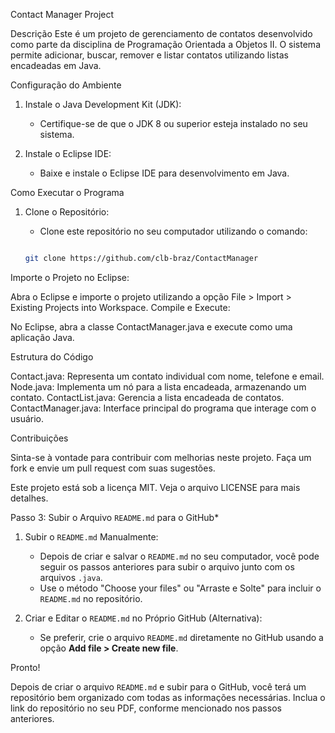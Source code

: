  Contact Manager Project

 Descrição
Este é um projeto de gerenciamento de contatos desenvolvido como parte da disciplina de Programação Orientada a Objetos II. O sistema permite adicionar, buscar, remover e listar contatos utilizando listas encadeadas em Java.

 Configuração do Ambiente

1. Instale o Java Development Kit (JDK):

   - Certifique-se de que o JDK 8 ou superior esteja instalado no seu sistema.

2. Instale o Eclipse IDE:

   - Baixe e instale o Eclipse IDE para desenvolvimento em Java.

 Como Executar o Programa

1. Clone o Repositório:

   - Clone este repositório no seu computador utilizando o comando:
   ```bash

   git clone https://github.com/clb-braz/ContactManager


Importe o Projeto no Eclipse:

Abra o Eclipse e importe o projeto utilizando a opção File > Import > Existing Projects into Workspace.
Compile e Execute:

No Eclipse, abra a classe ContactManager.java e execute como uma aplicação Java.

Estrutura do Código

Contact.java: Representa um contato individual com nome, telefone e email.
Node.java: Implementa um nó para a lista encadeada, armazenando um contato.
ContactList.java: Gerencia a lista encadeada de contatos.
ContactManager.java: Interface principal do programa que interage com o usuário.

Contribuições

Sinta-se à vontade para contribuir com melhorias neste projeto. Faça um fork e envie um pull request com suas sugestões.

Este projeto está sob a licença MIT. Veja o arquivo LICENSE para mais detalhes.


Passo 3: Subir o Arquivo `README.md` para o GitHub*

1. Subir o `README.md` Manualmente:

   - Depois de criar e salvar o `README.md` no seu computador, você pode seguir os passos anteriores para subir o arquivo junto com os arquivos `.java`.
   - Use o método "Choose your files" ou "Arraste e Solte" para incluir o `README.md` no repositório.

2. Criar e Editar o `README.md` no Próprio GitHub (Alternativa):
   - Se preferir, crie o arquivo `README.md` diretamente no GitHub usando a opção **Add file > Create new file**.

Pronto!

Depois de criar o arquivo `README.md` e subir para o GitHub, você terá um repositório bem organizado com todas as informações necessárias. Inclua o link do repositório no seu PDF, conforme mencionado nos passos anteriores.


